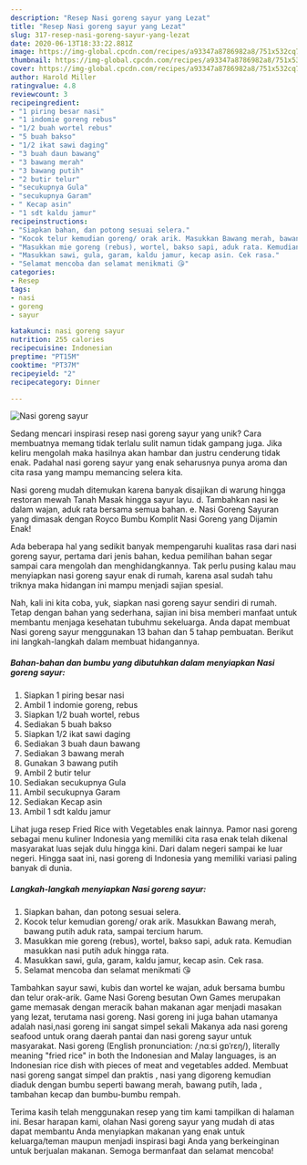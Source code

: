 ```yaml
---
description: "Resep Nasi goreng sayur yang Lezat"
title: "Resep Nasi goreng sayur yang Lezat"
slug: 317-resep-nasi-goreng-sayur-yang-lezat
date: 2020-06-13T18:33:22.881Z
image: https://img-global.cpcdn.com/recipes/a93347a8786982a8/751x532cq70/nasi-goreng-sayur-foto-resep-utama.jpg
thumbnail: https://img-global.cpcdn.com/recipes/a93347a8786982a8/751x532cq70/nasi-goreng-sayur-foto-resep-utama.jpg
cover: https://img-global.cpcdn.com/recipes/a93347a8786982a8/751x532cq70/nasi-goreng-sayur-foto-resep-utama.jpg
author: Harold Miller
ratingvalue: 4.8
reviewcount: 3
recipeingredient:
- "1 piring besar nasi"
- "1 indomie goreng rebus"
- "1/2 buah wortel rebus"
- "5 buah bakso"
- "1/2 ikat sawi daging"
- "3 buah daun bawang"
- "3 bawang merah"
- "3 bawang putih"
- "2 butir telur"
- "secukupnya Gula"
- "secukupnya Garam"
- " Kecap asin"
- "1 sdt kaldu jamur"
recipeinstructions:
- "Siapkan bahan, dan potong sesuai selera."
- "Kocok telur kemudian goreng/ orak arik. Masukkan Bawang merah, bawang putih aduk rata, sampai tercium harum."
- "Masukkan mie goreng (rebus), wortel, bakso sapi, aduk rata. Kemudian masukkan nasi putih aduk hingga rata."
- "Masukkan sawi, gula, garam, kaldu jamur, kecap asin. Cek rasa."
- "Selamat mencoba dan selamat menikmati 😘"
categories:
- Resep
tags:
- nasi
- goreng
- sayur

katakunci: nasi goreng sayur 
nutrition: 255 calories
recipecuisine: Indonesian
preptime: "PT15M"
cooktime: "PT37M"
recipeyield: "2"
recipecategory: Dinner

---
```



![Nasi goreng sayur](https://img-global.cpcdn.com/recipes/a93347a8786982a8/751x532cq70/nasi-goreng-sayur-foto-resep-utama.jpg)

Sedang mencari inspirasi resep nasi goreng sayur yang unik? Cara membuatnya memang tidak terlalu sulit namun tidak gampang juga. Jika keliru mengolah maka hasilnya akan hambar dan justru cenderung tidak enak. Padahal nasi goreng sayur yang enak seharusnya punya aroma dan cita rasa yang mampu memancing selera kita.

Nasi goreng mudah ditemukan karena banyak disajikan di warung hingga restoran mewah Tanah Masak hingga sayur layu. d. Tambahkan nasi ke dalam wajan, aduk rata bersama semua bahan. e. Nasi Goreng Sayuran yang dimasak dengan Royco Bumbu Komplit Nasi Goreng yang Dijamin Enak!

Ada beberapa hal yang sedikit banyak mempengaruhi kualitas rasa dari nasi goreng sayur, pertama dari jenis bahan, kedua pemilihan bahan segar sampai cara mengolah dan menghidangkannya. Tak perlu pusing kalau mau menyiapkan nasi goreng sayur enak di rumah, karena asal sudah tahu triknya maka hidangan ini mampu menjadi sajian spesial.


Nah, kali ini kita coba, yuk, siapkan nasi goreng sayur sendiri di rumah. Tetap dengan bahan yang sederhana, sajian ini bisa memberi manfaat untuk membantu menjaga kesehatan tubuhmu sekeluarga. Anda dapat membuat Nasi goreng sayur menggunakan 13 bahan dan 5 tahap pembuatan. Berikut ini langkah-langkah dalam membuat hidangannya.

<!--inarticleads1-->

##### Bahan-bahan dan bumbu yang dibutuhkan dalam menyiapkan Nasi goreng sayur:

1. Siapkan 1 piring besar nasi
1. Ambil 1 indomie goreng, rebus
1. Siapkan 1/2 buah wortel, rebus
1. Sediakan 5 buah bakso
1. Siapkan 1/2 ikat sawi daging
1. Sediakan 3 buah daun bawang
1. Sediakan 3 bawang merah
1. Gunakan 3 bawang putih
1. Ambil 2 butir telur
1. Sediakan secukupnya Gula
1. Ambil secukupnya Garam
1. Sediakan  Kecap asin
1. Ambil 1 sdt kaldu jamur


Lihat juga resep Fried Rice with Vegetables enak lainnya. Pamor nasi goreng sebagai menu kuliner Indonesia yang memiliki cita rasa enak telah dikenal masyarakat luas sejak dulu hingga kini. Dari dalam negeri sampai ke luar negeri. Hingga saat ini, nasi goreng di Indonesia yang memiliki variasi paling banyak di dunia. 

<!--inarticleads2-->

##### Langkah-langkah menyiapkan Nasi goreng sayur:

1. Siapkan bahan, dan potong sesuai selera.
1. Kocok telur kemudian goreng/ orak arik. Masukkan Bawang merah, bawang putih aduk rata, sampai tercium harum.
1. Masukkan mie goreng (rebus), wortel, bakso sapi, aduk rata. Kemudian masukkan nasi putih aduk hingga rata.
1. Masukkan sawi, gula, garam, kaldu jamur, kecap asin. Cek rasa.
1. Selamat mencoba dan selamat menikmati 😘


Tambahkan sayur sawi, kubis dan wortel ke wajan, aduk bersama bumbu dan telur orak-arik. Game Nasi Goreng besutan Own Games merupakan game memasak dengan meracik bahan makanan agar menjadi masakan yang lezat, terutama nasi goreng. Nasi goreng ini juga bahan utamanya adalah nasi,nasi goreng ini sangat simpel sekali Makanya ada nasi goreng seafood untuk orang daerah pantai dan nasi goreng sayur untuk masyarakat. Nasi goreng (English pronunciation: /ˌnɑːsi ɡɒˈrɛŋ/), literally meaning &#34;fried rice&#34; in both the Indonesian and Malay languages, is an Indonesian rice dish with pieces of meat and vegetables added. Membuat nasi goreng sangat simpel dan praktis , nasi yang digoreng kemudian diaduk dengan bumbu seperti bawang merah, bawang putih, lada , tambahan kecap dan bumbu-bumbu rempah. 

Terima kasih telah menggunakan resep yang tim kami tampilkan di halaman ini. Besar harapan kami, olahan Nasi goreng sayur yang mudah di atas dapat membantu Anda menyiapkan makanan yang enak untuk keluarga/teman maupun menjadi inspirasi bagi Anda yang berkeinginan untuk berjualan makanan. Semoga bermanfaat dan selamat mencoba!
